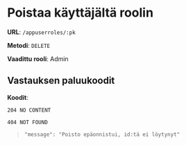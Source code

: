 # Poistaa käyttäjältä roolin

**URL**: `/appuserroles/:pk`

**Metodi**: `DELETE`

**Vaadittu rooli**: Admin

## Vastauksen paluukoodit

**Koodit**:

`204 NO CONTENT`

`404 NOT FOUND`

> `"message": "Poisto epäonnistui, id:tä ei löytynyt"`
